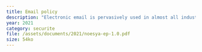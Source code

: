 ```yaml
---
title: Email policy
description: "Electronic email is pervasively used in almost all industry verticals and is often the primary communication and awareness method within an organization. At the same time, misuse of email can post many legal, privacy and security risks, thus it’s important for users to understand the appropriate use of electronic communications."
year: 2021
category: securite
file: /assets/documents/2021/noesya-ep-1.0.pdf
size: 54ko
---
```

